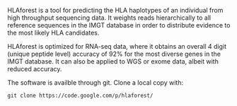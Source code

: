 HLAforest is a tool for predicting the HLA haplotypes of an individual from high throughput sequencing data. It weights reads hierarchically to all reference sequences in the IMGT database in order to distribute evidence to the most likely HLA candidates.

HLAforest is optimized for RNA-seq data, where it obtains an overall 4 digit (unique peptide level) accuracy of 92% for the most diverse genes in the IMGT database. It can also be applied to WGS or exome data, albeit with reduced accuracy.

The software is availble through git. Clone a local copy with:

```
git clone https://code.google.com/p/hlaforest/ 
```